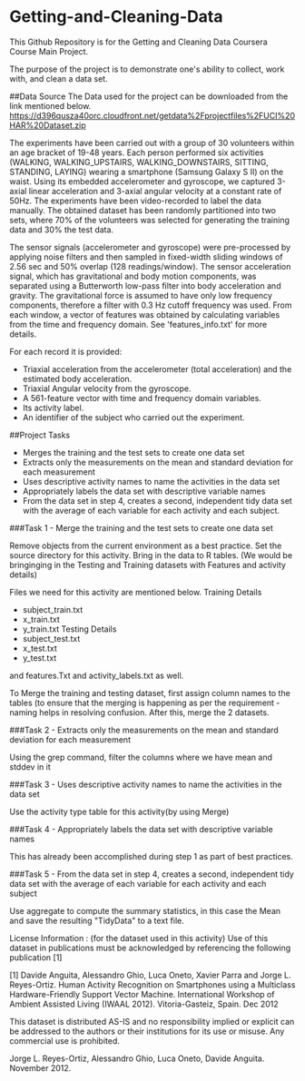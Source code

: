# Getting-and-Cleaning-Data
This Github Repository is for the Getting and Cleaning Data Coursera Course Main Project.

The purpose of the project is to demonstrate one's ability to collect, work with, and clean a data set.

##Data Source
The Data used for the project can be downloaded from the link mentioned below.
https://d396qusza40orc.cloudfront.net/getdata%2Fprojectfiles%2FUCI%20HAR%20Dataset.zip

  The experiments have been carried out with a group of 30 volunteers within an age bracket of 19-48 years. Each person performed six activities (WALKING, WALKING_UPSTAIRS, WALKING_DOWNSTAIRS, SITTING, STANDING, LAYING) wearing a smartphone (Samsung Galaxy S II) on the waist. Using its embedded accelerometer and gyroscope, we captured 3-axial linear acceleration and 3-axial angular velocity at a constant rate of 50Hz. The experiments have been video-recorded to label the data manually. The obtained dataset has been randomly partitioned into two sets, where 70% of the volunteers was selected for generating the training data and 30% the test data. 

  The sensor signals (accelerometer and gyroscope) were pre-processed by applying noise filters and then sampled in fixed-width sliding windows of 2.56 sec and 50% overlap (128 readings/window). The sensor acceleration signal, which has gravitational and body motion components, was separated using a Butterworth low-pass filter into body acceleration and gravity. The gravitational force is assumed to have only low frequency components, therefore a filter with 0.3 Hz cutoff frequency was used. From each window, a vector of features was obtained by calculating variables from the time and frequency domain. See 'features_info.txt' for more details. 

For each record it is provided:
- Triaxial acceleration from the accelerometer (total acceleration) and the estimated body acceleration.
- Triaxial Angular velocity from the gyroscope. 
- A 561-feature vector with time and frequency domain variables. 
- Its activity label. 
- An identifier of the subject who carried out the experiment.

##Project Tasks

- Merges the training and the test sets to create one data set
- Extracts only the measurements on the mean and standard deviation for each measurement
- Uses descriptive activity names to name the activities in the data set
- Appropriately labels the data set with descriptive variable names 
- From the data set in step 4, creates a second, independent tidy data set with the average of each variable for each activity and each subject.

###Task 1 - Merge the training and the test sets to create one data set

Remove objects from the current environment as a best practice. 
Set the source directory for this activity.
Bring in the data to R tables. (We would be bringinging in the Testing and Training datasets with Features and activity details)

Files we need for this activity are mentioned below.
Training Details
 - subject_train.txt
 - x_train.txt
 - y_train.txt
Testing Details
 -	subject_test.txt
 -	x_test.txt
 -	y_test.txt

and features.Txt and activity_labels.txt as well.

To Merge the training and testing dataset, first assign column names to the tables (to ensure that the merging is happening as per the requirement - naming helps in resolving confusion. After this, merge the 2 datasets.

###Task 2 - Extracts only the measurements on the mean and standard deviation for each measurement

Using the grep command, filter the columns where we have mean and stddev in it

###Task 3 - Uses descriptive activity names to name the activities in the data set

Use the activity type table for this activity(by using Merge)


###Task 4 - Appropriately labels the data set with descriptive variable names 

This has already been accomplished during step 1 as part of best practices.

###Task 5 - From the data set in step 4, creates a second, independent tidy data set with the average of each variable for each activity and each subject

Use aggregate to compute the summary statistics, in this case the Mean and save the resulting "TidyData" to a text file.

License Information : (for the dataset used in this activity)
Use of this dataset in publications must be acknowledged by referencing the following publication [1] 

[1] Davide Anguita, Alessandro Ghio, Luca Oneto, Xavier Parra and Jorge L. Reyes-Ortiz. Human Activity Recognition on Smartphones using a Multiclass Hardware-Friendly Support Vector Machine. International Workshop of Ambient Assisted Living (IWAAL 2012). Vitoria-Gasteiz, Spain. Dec 2012

This dataset is distributed AS-IS and no responsibility implied or explicit can be addressed to the authors or their institutions for its use or misuse. Any commercial use is prohibited.

Jorge L. Reyes-Ortiz, Alessandro Ghio, Luca Oneto, Davide Anguita. November 2012.
